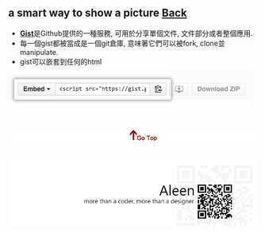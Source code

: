 ## a smart way to show a picture [Back](./qa.md)

- [**Gist**](https://gist.github.com/)是Github提供的一種服務, 可用於分享單個文件, 文件部分或者整個應用.
- 每一個gist都被當成是一個git倉庫, 意味著它們可以被fork, clone並manipulate.
- gist可以嵌套到任何的html

<img src="./gist.png">

<a href="#" style="left:200px;"><img src="./../pic/gotop.png"></a>
=====
<a href="http://aleen42.github.io/" target="_blank" ><img src="./../pic/tail.gif"></a>
